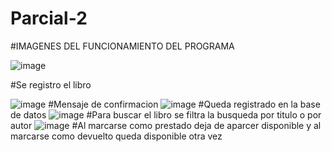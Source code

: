 # Parcial-2
#IMAGENES DEL FUNCIONAMIENTO DEL PROGRAMA


![image](https://github.com/user-attachments/assets/a6d6f1bc-353c-4aba-9d57-e746372eb306)


#Se registro el libro


![image](https://github.com/user-attachments/assets/2929847a-5a01-4bad-a532-1088d4722a09)
#Mensaje de confirmacion 
![image](https://github.com/user-attachments/assets/9d41c0f0-67ac-4e3e-902a-1eef276eb860)
#Queda registrado en la base de datos 
![image](https://github.com/user-attachments/assets/f4e0a319-8775-4f8b-bc1f-8924ce603625)
#Para buscar el libro se filtra la busqueda por titulo o por autor
![image](https://github.com/user-attachments/assets/2650241b-c0d2-4369-b5a2-bcae7abd45ab)
#Al marcarse como prestado deja de aparcer disponible y al marcarse como devuelto queda disponible otra vez
